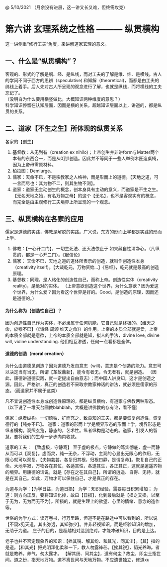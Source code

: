 @ 5/10/2021
（月余没有进展，这一讲又长又难，但终需攻克）

# 第六讲 玄理系统之性格 ——— 纵贯横构

这一讲侧重“修行工夫”角度，来讲解道家玄理的意义。

## 一、什么是“纵贯横构”？
客观的、形式的了解是纲、经、是纵线，而对工夫的了解是维、纬、是横线。古人的学问不同于西方的思辨（speculative) 和知解（theoretical)，而都是由工夫的纬线上着手。后人先对古人所呈现的观念进行了解，也就是纵线，而将横线的工夫忘记了。\
（没明白为什么要用横竖做比，大概知识两种维度的意思？） \
科学知识停留在认知层面，因而是横的关系。超越知识层面以上，讲道的，都是纵贯的关系。


## 二、道家【不生之生】所体现的纵贯关系
各家的【创生】
1. 基督教：从无到有（creation ex nihilo)；上帝创生并非讲form与Matter两个本有的东西合一，而是从0到1创造。因此并不等同于一些人举例木匠造桌椅，因为上帝毋需原材料。
2. 柏拉图：Demiurge。
3. 儒家：天命不已，不是宗教家之人格神，而是形而上的道德。【天地之道，可一言而尽也：其为物不二，则其生物不测】。
4. 道家：道家无主动创生的概念，创本身具有主动的意义，而道家是不生之生。【无名天地之始，有名万物之母】的这个【无名】，也不是客观实有的概念，而完全是由主观修行工夫境界上所呈现的一个观念。

## 三、纵贯横构在各家的应用
儒家是道德的实践，佛教是解脱的实践。广义说，东方的形而上学都是实践的形而上学。
1. 佛教：【一心开二门】，一切生死法、还灭法依止于 如来藏自性清净心。（凡纵贯的，都是一心开二门）。《起信论》
2. 儒家： 天命不已，天地之道的道体所表示的创造，就叫作创造性本身（creativity itself)。【大哉乾元，万物资始...】《易经》，乾元就是最高的创造原理。
3. 基督教：同理，是人格化的创造性自己，而称上帝。创造性实体（creativity reality)，是绝对的实体。
（上帝意欲创造这个世界，为什么意欲？因为爱这个世界，为什么爱？因为看这个世界是好的。Good，是创造的原理，因而还是道德的。）

#### 为什么称为【创造性自己】？
因为创造性自己作为实体，不必隶属于任何机能，它自己就是终极的。【维天之命，於穆不已】（《诗经 周颂 维天之命》）的作用。上帝的本质全部就是爱，上帝的本质全部就是意欲，上帝的本质全部就是知，拟人的手法，divine love, divine will, vidine understanding. 他们相互渗透，任何一点看都是全体。

#### 道德的创造（moral creation）
为什么由道德见创造？因为道德乃发自意志（will)，意志是个创造的能力。意志可以决定当有当无，所谓【革故鼎新】，能令有者无，令无者有，就是创造。
（因此，康德讲道德实践，就一定提出自由意志）；而中国人讲良知，这才是创造之源。因此，严格讲，真正的创造若不采取宗教家神话的讲法，就必须是儒家的形态。（而道家并不属于这类）

凡不宜说创造性本身或创造性原理的，都是纵贯横构，有道家与佛教两种形态。
（以下说了一堆天台圆教blahblah，大概是讲佛教的存有论，看不懂）

儒家：纵者纵构。一切慎独、扩而充之、致良知的工夫，都是要恢复创造性，恢复德行的【纯亦不已】。
道家：道家的形而上学是境界形态的形而上学，境界形态是纵者横构。观照玄览，静态的，艺术性。纵者纵构是动态的。道家，引发人的智慧，要将我们的生命一步步向内收敛。

道家的工夫：
【致虚极，守静笃】
至于虚的极点，守静做的笃实彻底，虚一而静从而可以【观复】。虚而灵，纯一无杂，不浮动，主观的心显出无限心的作用，无限心就可以观复，【夫物芸芸，各复归其根，归根曰静，是谓复命】。恢复自己的正命。大地平寂，万物各在其位，各适其性，各遂其生，各正其正，这就是逍遥齐物的境界。用康德的话说，就是【存在之在其自己】，所谓的逍遥、自得、无待，就是在其自己。如此，万物才可以保住自己，才是真正的存在。

为道与为学：【为学日益，为道日损】
为学：知识经验，需要每日积累增加；
为道：则方向正反，要将知识化掉，故曰【日损】，化到最后就是【损之又损，以至于无为，无为而无不为】。所损的，就是生理上的欲望、心里的情绪、意念的造作等。

世俗的为学方式：读万卷书，行万里路，但道不是在路途中可以看到的，所以说【不窥x见天道，其出弥远，其知弥少】。并非轻视知识，而是经验知识的增加，无助于为道。
庄子的目的，是超越相对达到绝对，才能冲破知识，目的是上达。

老子也并不否定现象界的知识：【挫其锐、解其纷、和其光，同其尘】。【其】指的是道。【和其光】把光明浑化柔和一下，教人勿露锋芒。【挫其锐】，韬光养晦。者就是教养。养气，勿太露才。
【解其纷、同其尘】，道有何尘？故尘，即尘土指世间。道之纷，指天地万物。道不离世间与天地万物。不应遗世独立，修道xu
